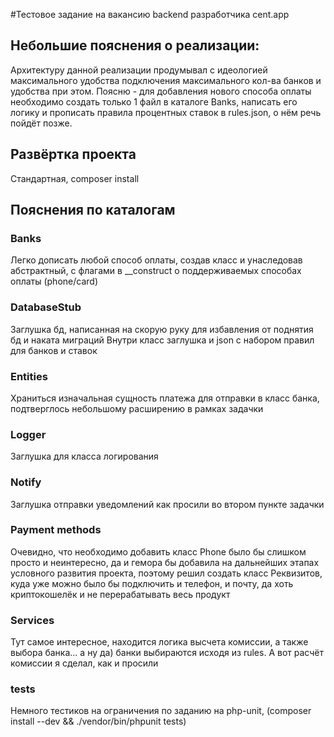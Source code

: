#Тестовое задание на вакансию backend разработчика cent.app

## Небольшие пояснения о реализации:
Архитектуру данной реализации продумывал с идеологией максимального удобства подключения максимального кол-ва банков и удобства при этом. Поясню - для добавления нового способа оплаты необходимо создать только 1 файл в каталоге Banks, написать его логику и прописать правила процентных ставок в rules.json, о нём речь пойдёт позже.

## Развёртка проекта
Стандартная, composer install

## Пояснения по каталогам

### Banks
Легко дописать любой способ оплаты, создав класс и унаследовав абстрактный, с флагами в __construct о поддерживаемых способах оплаты (phone/card)

### DatabaseStub
Заглушка бд, написанная на скорую руку для избавления от поднятия бд и наката миграций
Внутри класс заглушка и json с набором правил для банков и ставок

### Entities
Храниться изначальная сущность платежа для отправки в класс банка, подтверглось небольшому расширению в рамках задачки

### Logger
Заглушка для класса логирования

### Notify
Заглушка отправки уведомлений как просили во втором пункте задачки

### Payment methods
Очевидно, что необходимо добавить класс Phone было бы слишком просто и неинтересно, да и гемора бы добавила на дальнейших этапах условного развития проекта, поэтому решил создать класс Реквизитов, куда уже можно было бы подключить и телефон, и почту, да хоть криптокошелёк и не перерабатывать весь продукт

### Services
Тут самое интересное, находится логика высчета комиссии, а также выбора банка... а ну да) банки выбираются исходя из rules. А вот расчёт комиссии я сделал, как и просили

### tests
Немного тестиков на ограничения по заданию на php-unit, (composer install --dev && ./vendor/bin/phpunit tests) 










